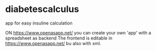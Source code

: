 # diabetescalculus
app for easy insuline calculation 

ON https://www.openasapp.net/ you can create your own 'app' with a spreadsheet as backend
The frontend is editable in https://www.openasapp.net/ bu also with xml.
